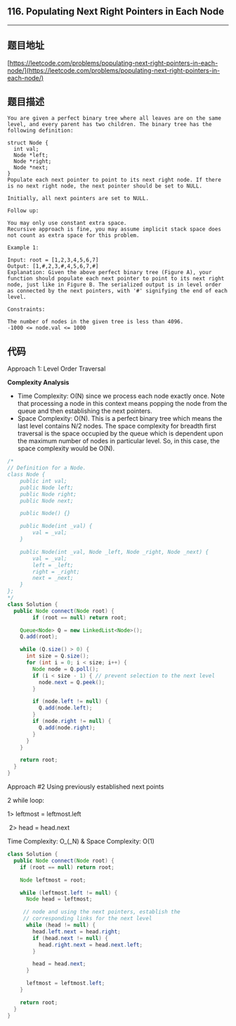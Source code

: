 ## 116. Populating Next Right Pointers in Each Node

----
## 题目地址

[https://leetcode.com/problems/populating-next-right-pointers-in-each-node/](https://leetcode.com/problems/populating-next-right-pointers-in-each-node/)

## 题目描述

```text
You are given a perfect binary tree where all leaves are on the same level, and every parent has two children. The binary tree has the following definition:

struct Node {
  int val;
  Node *left;
  Node *right;
  Node *next;
}
Populate each next pointer to point to its next right node. If there is no next right node, the next pointer should be set to NULL.

Initially, all next pointers are set to NULL.

Follow up:

You may only use constant extra space.
Recursive approach is fine, you may assume implicit stack space does not count as extra space for this problem.

Example 1:

Input: root = [1,2,3,4,5,6,7]
Output: [1,#,2,3,#,4,5,6,7,#]
Explanation: Given the above perfect binary tree (Figure A), your function should populate each next pointer to point to its next right node, just like in Figure B. The serialized output is in level order as connected by the next pointers, with '#' signifying the end of each level.

Constraints:

The number of nodes in the given tree is less than 4096.
-1000 <= node.val <= 1000
```

## 代码

Approach 1: Level Order Traversal

**Complexity Analysis**

* Time Complexity: O\(N\) since we process each node exactly once. Note that processing a node in this context means popping the node from the queue and then establishing the next pointers.
* Space Complexity: O\(N\). This is a perfect binary tree which means the last level contains N/2 nodes. The space complexity for breadth first traversal is the space occupied by the queue which is dependent upon the maximum number of nodes in particular level. So, in this case, the space complexity would be O\(N\).

```java
/*
// Definition for a Node.
class Node {
    public int val;
    public Node left;
    public Node right;
    public Node next;

    public Node() {}

    public Node(int _val) {
        val = _val;
    }

    public Node(int _val, Node _left, Node _right, Node _next) {
        val = _val;
        left = _left;
        right = _right;
        next = _next;
    }
};
*/
class Solution {
  public Node connect(Node root) {
        if (root == null) return root;

    Queue<Node> Q = new LinkedList<Node>();
    Q.add(root);

    while (Q.size() > 0) {
      int size = Q.size();
      for (int i = 0; i < size; i++) {
        Node node = Q.poll();
        if (i < size - 1) { // prevent selection to the next level
          node.next = Q.peek();
        }

        if (node.left != null) {
          Q.add(node.left);
        }
        if (node.right != null) {
          Q.add(node.right);
        }
      }
    }

    return root;
  }
}
```

Approach \#2 Using previously established next points

2 while loop:

1> leftmost = leftmost.left

​	2> head = head.next

Time Complexity: O_\(_N\) & Space Complexity: O\(1\) 

```java
class Solution {
  public Node connect(Node root) {
    if (root == null) return root;

    Node leftmost = root;

    while (leftmost.left != null) {
      Node head = leftmost;

     // node and using the next pointers, establish the 
     // corresponding links for the next level
      while (head != null) {
        head.left.next = head.right;
        if (head.next != null) {
          head.right.next = head.next.left;
        }

        head = head.next;
      }

      leftmost = leftmost.left;
    }

    return root;
  }
}
```


